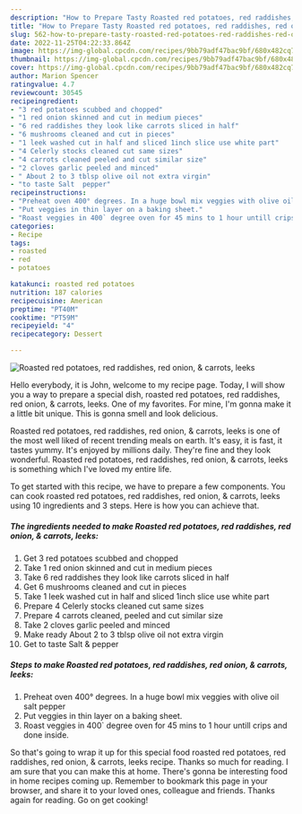 ```yaml
---
description: "How to Prepare Tasty Roasted red potatoes, red raddishes, red onion, &amp;amp; carrots, leeks"
title: "How to Prepare Tasty Roasted red potatoes, red raddishes, red onion, &amp;amp; carrots, leeks"
slug: 562-how-to-prepare-tasty-roasted-red-potatoes-red-raddishes-red-onion-and-amp-carrots-leeks
date: 2022-11-25T04:22:33.864Z
image: https://img-global.cpcdn.com/recipes/9bb79adf47bac9bf/680x482cq70/roasted-red-potatoes-red-raddishes-red-onion-carrots-leeks-recipe-main-photo.jpg
thumbnail: https://img-global.cpcdn.com/recipes/9bb79adf47bac9bf/680x482cq70/roasted-red-potatoes-red-raddishes-red-onion-carrots-leeks-recipe-main-photo.jpg
cover: https://img-global.cpcdn.com/recipes/9bb79adf47bac9bf/680x482cq70/roasted-red-potatoes-red-raddishes-red-onion-carrots-leeks-recipe-main-photo.jpg
author: Marion Spencer
ratingvalue: 4.7
reviewcount: 30545
recipeingredient:
- "3 red potatoes scubbed and chopped"
- "1 red onion skinned and cut in medium pieces"
- "6 red raddishes they look like carrots sliced in half"
- "6 mushrooms cleaned and cut in pieces"
- "1 leek washed cut in half and sliced 1inch slice use white part"
- "4 Celerly stocks cleaned cut same sizes"
- "4 carrots cleaned peeled and cut similar size"
- "2 cloves garlic peeled and minced"
- " About 2 to 3 tblsp olive oil not extra virgin"
- "to taste Salt  pepper"
recipeinstructions:
- "Preheat oven 400° degrees. In a huge bowl mix veggies with olive oil salt pepper"
- "Put veggies in thin layer on a baking sheet."
- "Roast veggies in 400` degree oven for 45 mins to 1 hour untill crips and done inside."
categories:
- Recipe
tags:
- roasted
- red
- potatoes

katakunci: roasted red potatoes 
nutrition: 187 calories
recipecuisine: American
preptime: "PT40M"
cooktime: "PT59M"
recipeyield: "4"
recipecategory: Dessert

---
```



![Roasted red potatoes, red raddishes, red onion, &amp; carrots, leeks](https://img-global.cpcdn.com/recipes/9bb79adf47bac9bf/680x482cq70/roasted-red-potatoes-red-raddishes-red-onion-carrots-leeks-recipe-main-photo.jpg)

Hello everybody, it is John, welcome to my recipe page. Today, I will show you a way to prepare a special dish, roasted red potatoes, red raddishes, red onion, &amp; carrots, leeks. One of my favorites. For mine, I'm gonna make it a little bit unique. This is gonna smell and look delicious.

Roasted red potatoes, red raddishes, red onion, &amp; carrots, leeks is one of the most well liked of recent trending meals on earth. It's easy, it is fast, it tastes yummy. It's enjoyed by millions daily. They're fine and they look wonderful. Roasted red potatoes, red raddishes, red onion, &amp; carrots, leeks is something which I've loved my entire life.




To get started with this recipe, we have to prepare a few components. You can cook roasted red potatoes, red raddishes, red onion, &amp; carrots, leeks using 10 ingredients and 3 steps. Here is how you can achieve that.

<!--inarticleads1-->

##### The ingredients needed to make Roasted red potatoes, red raddishes, red onion, &amp; carrots, leeks:

1. Get 3 red potatoes scubbed and chopped
1. Take 1 red onion skinned and cut in medium pieces
1. Take 6 red raddishes they look like carrots sliced in half
1. Get 6 mushrooms cleaned and cut in pieces
1. Take 1 leek washed cut in half and sliced 1inch slice use white part
1. Prepare 4 Celerly stocks cleaned cut same sizes
1. Prepare 4 carrots cleaned, peeled and cut similar size
1. Take 2 cloves garlic peeled and minced
1. Make ready  About 2 to 3 tblsp olive oil not extra virgin
1. Get to taste Salt &amp; pepper




<!--inarticleads2-->

##### Steps to make Roasted red potatoes, red raddishes, red onion, &amp; carrots, leeks:

1. Preheat oven 400° degrees. In a huge bowl mix veggies with olive oil salt pepper
1. Put veggies in thin layer on a baking sheet.
1. Roast veggies in 400` degree oven for 45 mins to 1 hour untill crips and done inside.




So that's going to wrap it up for this special food roasted red potatoes, red raddishes, red onion, &amp; carrots, leeks recipe. Thanks so much for reading. I am sure that you can make this at home. There's gonna be interesting food in home recipes coming up. Remember to bookmark this page in your browser, and share it to your loved ones, colleague and friends. Thanks again for reading. Go on get cooking!
